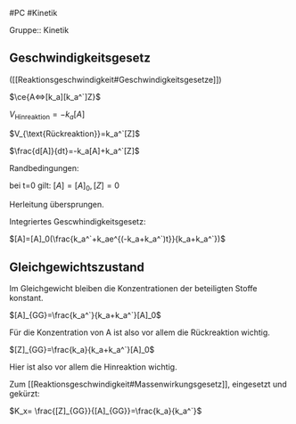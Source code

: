 #PC #Kinetik 

Gruppe:: Kinetik

## Geschwindigkeitsgesetz

([[Reaktionsgeschwindigkeit#Geschwindigkeitsgesetze]])

$\ce{A<=>[k_a][k_a^`]Z}$

$V_{\text{Hinreaktion}}=-k_a[A]$

$V_{\text{Rückreaktion}}=k_a^`[Z]$

$\frac{d[A]}{dt}=-k_a[A]+k_a^`[Z]$

Randbedingungen: 

bei t=0 gilt: $[A]=[A]_0, [Z]=0$

Herleitung übersprungen.

Integriertes Gescwhindigkeitsgesetz:

$[A]=[A]_0(\frac{k_a^`+k_ae^{(-k_a+k_a^`)t}}{k_a+k_a^`})$

## Gleichgewichtszustand

Im Gleichgewicht bleiben die Konzentrationen der beteiligten Stoffe konstant.

$[A]_{GG}=\frac{k_a^`}{k_a+k_a^`}[A]_0$

Für die Konzentration von A ist also vor allem die Rückreaktion wichtig.

$[Z]_{GG}=\frac{k_a}{k_a+k_a^`}[A]_0$

Hier ist also vor allem die Hinreaktion wichtig.

Zum [[Reaktionsgeschwindigkeit#Massenwirkungsgesetz]], eingesetzt und gekürzt:

$K_x= \frac{[Z]_{GG}}{[A]_{GG}}=\frac{k_a}{k_a^`}$